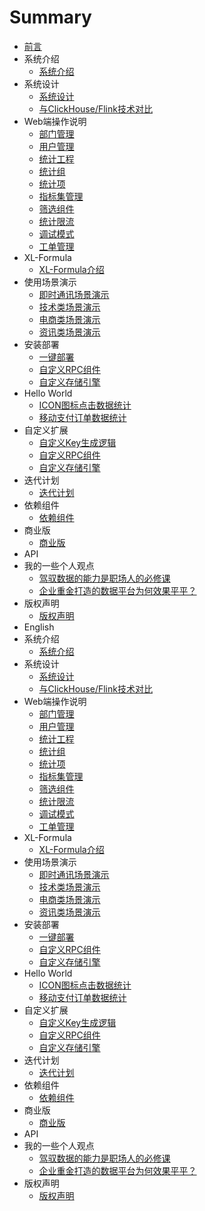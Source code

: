 # Summary
*  [前言](README.md)
*  系统介绍
    * [系统介绍](项目介绍/系统介绍.md)
*  系统设计
    * [系统设计](architecture/01.md)
    * [与ClickHouse/Flink技术对比](architecture/02.md)
*  Web端操作说明
    * [部门管理](Web端操作说明/部门管理.md)
    * [用户管理](Web端操作说明/用户管理.md)
    * [统计工程](Web端操作说明/统计工程.md)
    * [统计组](Web端操作说明/统计组管理.md)
    * [统计项](Web端操作说明/统计项管理.md)
    * [指标集管理](Web端操作说明/指标集管理.md)    
    * [筛选组件](Web端操作说明/筛选组件.md)
    * [统计限流](Web端操作说明/统计限流.md)
    * [调试模式](Web端操作说明/调试模式.md)
    * [工单管理](Web端操作说明/工单管理.md)
*  XL-Formula
    * [XL-Formula介绍](XL-Formula/01.md)
*  使用场景演示
    * [即时通讯场景演示](scene/01.md)
    * [技术类场景演示](scene/02.md)
    * [电商类场景演示](scene/03.md)
    * [资讯类场景演示](scene/04.md)
*  安装部署
    * [一键部署](deploy/01.md)
    * [自定义RPC组件](deploy/02.md)
    * [自定义存储引擎](deploy/03.md)
*  Hello World
    * [ICON图标点击数据统计](HelloWorld/01.md)
    * [移动支付订单数据统计](HelloWorld/02.md)
*  自定义扩展
    * [自定义Key生成逻辑](extend/01.md)
    * [自定义RPC组件](extend/02.md)
    * [自定义存储引擎](extend/03.md)
*  迭代计划
    * [迭代计划](迭代计划/迭代计划.md)  
*  依赖组件
    * [依赖组件](依赖组件/依赖组件.md)
*  商业版
   * [商业版](商业版/商业版.md)
*  API 
*  我的一些个人观点
   * [驾驭数据的能力是职场人的必修课](opinion/01.md)   
   * [企业重金打造的数据平台为何效果平平？](opinion/02.md)
*  版权声明
    * [版权声明](copyright/01.md)
*  English
*  系统介绍
   * [系统介绍](项目介绍/系统介绍.md)
*  系统设计
   * [系统设计](architecture/01.md)
   * [与ClickHouse/Flink技术对比](architecture/02.md)
*  Web端操作说明
   * [部门管理](Web端操作说明/部门管理.md)
   * [用户管理](Web端操作说明/用户管理.md)
   * [统计工程](Web端操作说明/统计工程.md)
   * [统计组](Web端操作说明/统计组管理.md)
   * [统计项](Web端操作说明/统计项管理.md)
   * [指标集管理](Web端操作说明/指标集管理.md)
   * [筛选组件](Web端操作说明/筛选组件.md)
   * [统计限流](Web端操作说明/统计限流.md)
   * [调试模式](Web端操作说明/调试模式.md)
   * [工单管理](Web端操作说明/工单管理.md)
*  XL-Formula
   * [XL-Formula介绍](XL-Formula/01.md)
*  使用场景演示
   * [即时通讯场景演示](scene/01.md)
   * [技术类场景演示](scene/02.md)
   * [电商类场景演示](scene/03.md)
   * [资讯类场景演示](scene/04.md)
*  安装部署
   * [一键部署](deploy/01.md)
   * [自定义RPC组件](deploy/02.md)
   * [自定义存储引擎](deploy/03.md)
*  Hello World
   * [ICON图标点击数据统计](HelloWorld/01.md)
   * [移动支付订单数据统计](HelloWorld/02.md)
*  自定义扩展
   * [自定义Key生成逻辑](extend/01.md)
   * [自定义RPC组件](extend/02.md)
   * [自定义存储引擎](extend/03.md)
*  迭代计划
   * [迭代计划](迭代计划/迭代计划.md)
*  依赖组件
   * [依赖组件](依赖组件/依赖组件.md)
*  商业版
   * [商业版](商业版/商业版.md)
*  API
*  我的一些个人观点
   * [驾驭数据的能力是职场人的必修课](opinion/01.md)
   * [企业重金打造的数据平台为何效果平平？](opinion/02.md)
*  版权声明
   * [版权声明](copyright/01.md)
   